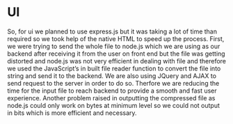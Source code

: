 # UI
So, for ui we planned to use express.js but it was taking a lot of time than required so we took help of the native HTML to speed up the process. First, we were trying to send the whole file to node.js which we are using as our backend after receiving it from the user on front end but the file was getting distorted and node.js was not very efficient in dealing with file and therefore we used the JavaScript’s in built file reader function to convert the file into string and send it to the backend. We are also using JQuery and AJAX to send request to the server in order to do so. Therfore we are reducing the time for the input file to reach backend to provide a smooth and fast user experience.  Another problem raised in outputting the compressed file as node.js could only work on bytes at minimum level so we could not output in bits which is more efficient and necessary.